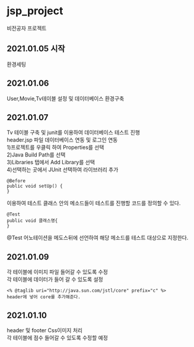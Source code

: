 # jsp_project
비전공자 프로젝트

## 2021.01.05 시작
  환경세팅

## 2021.01.06
  User,Movie,Tv테이블 설정 및 데이터베이스 환경구축<br>
 
## 2021.01.07
  Tv 테이블 구축 및 junit를 이용하여 데이터베이스 테스트 진행<br>
  header.jsp 파일 데이터베이스 연동 및 로그인 연동<br>
  1)프로젝트를 우클릭 하여 Properties를 선택<br>
  2)Java Build Path를 선택<br>
  3)Libraries 탭에서 Add Library를 선택<br>
  4)선택하는 곳에서 JUnit 선택하여 라이브러리 추가<br>
  ```
  @Before
  public void setUp() {
  }
  ```
  이용하여 테스트 클래스 안의 메소드들이 테스트를 진행할 코드를 정의할 수 있다.<br>
  ```
  @Test
  public void 클래스명{
  }
  ```
  @Test 어노테이션을 메도스뒤에 선언하여 해당 메소드를 테스트 대상으로 지정한다.  
## 2021.01.09
  각 테이블에 이미지 파일 들어갈 수 있도록 수정<br>
  각 테이블에 데이터가 들어 갈 수 있도록 설정
   ```
  <% @taglib uri="http://java.sun.com/jstl/core" prefix="c" %>
  header에 넣어 core를 추가해준다.
  ```
## 2021.01.10
  header 및 footer Css이미지 처리<br>
  각 테이블에 점수 들어갈 수 있도록 수정할 예정

